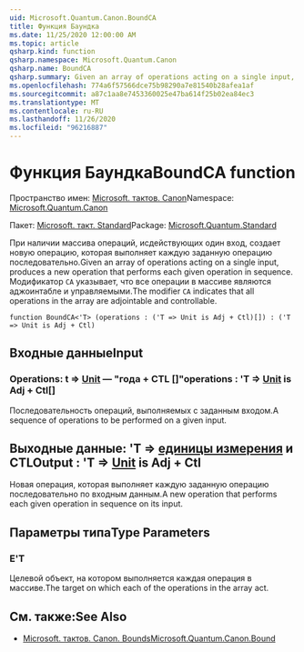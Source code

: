 ```yaml
---
uid: Microsoft.Quantum.Canon.BoundCA
title: Функция Баундка
ms.date: 11/25/2020 12:00:00 AM
ms.topic: article
qsharp.kind: function
qsharp.namespace: Microsoft.Quantum.Canon
qsharp.name: BoundCA
qsharp.summary: Given an array of operations acting on a single input, produces a new operation that performs each given operation in sequence. The modifier `CA` indicates that all operations in the array are adjointable and controllable.
ms.openlocfilehash: 774a6f57566dce75b98290a7e81540b28afea1af
ms.sourcegitcommit: a87c1aa8e7453360025e47ba614f25b02ea84ec3
ms.translationtype: MT
ms.contentlocale: ru-RU
ms.lasthandoff: 11/26/2020
ms.locfileid: "96216887"
---
```

# <a name="boundca-function"></a><span data-ttu-id="f2b2f-102">Функция Баундка</span><span class="sxs-lookup"><span data-stu-id="f2b2f-102">BoundCA function</span></span>

<span data-ttu-id="f2b2f-103">Пространство имен: [Microsoft. тактов. Canon](xref:Microsoft.Quantum.Canon)</span><span class="sxs-lookup"><span data-stu-id="f2b2f-103">Namespace: [Microsoft.Quantum.Canon](xref:Microsoft.Quantum.Canon)</span></span>

<span data-ttu-id="f2b2f-104">Пакет: [Microsoft. такт. Standard](https://nuget.org/packages/Microsoft.Quantum.Standard)</span><span class="sxs-lookup"><span data-stu-id="f2b2f-104">Package: [Microsoft.Quantum.Standard](https://nuget.org/packages/Microsoft.Quantum.Standard)</span></span>


<span data-ttu-id="f2b2f-105">При наличии массива операций, исдействующих один вход, создает новую операцию, которая выполняет каждую заданную операцию последовательно.</span><span class="sxs-lookup"><span data-stu-id="f2b2f-105">Given an array of operations acting on a single input, produces a new operation that performs each given operation in sequence.</span></span>
<span data-ttu-id="f2b2f-106">Модификатор `CA` указывает, что все операции в массиве являются аджоинтабле и управляемыми.</span><span class="sxs-lookup"><span data-stu-id="f2b2f-106">The modifier `CA` indicates that all operations in the array are adjointable and controllable.</span></span>

```qsharp
function BoundCA<'T> (operations : ('T => Unit is Adj + Ctl)[]) : ('T => Unit is Adj + Ctl)
```


## <a name="input"></a><span data-ttu-id="f2b2f-107">Входные данные</span><span class="sxs-lookup"><span data-stu-id="f2b2f-107">Input</span></span>

### <a name="operations--t--unit--is-adj--ctl"></a><span data-ttu-id="f2b2f-108">Operations: t => [Unit](xref:microsoft.quantum.lang-ref.unit)  — "года + CTL []"</span><span class="sxs-lookup"><span data-stu-id="f2b2f-108">operations : 'T => [Unit](xref:microsoft.quantum.lang-ref.unit)  is Adj + Ctl[]</span></span>

<span data-ttu-id="f2b2f-109">Последовательность операций, выполняемых с заданным входом.</span><span class="sxs-lookup"><span data-stu-id="f2b2f-109">A sequence of operations to be performed on a given input.</span></span>



## <a name="output--t--unit--is-adj--ctl"></a><span data-ttu-id="f2b2f-110">Выходные данные: 'T => [единицы измерения](xref:microsoft.quantum.lang-ref.unit)  и CTL</span><span class="sxs-lookup"><span data-stu-id="f2b2f-110">Output : 'T => [Unit](xref:microsoft.quantum.lang-ref.unit)  is Adj + Ctl</span></span>

<span data-ttu-id="f2b2f-111">Новая операция, которая выполняет каждую заданную операцию последовательно по входным данным.</span><span class="sxs-lookup"><span data-stu-id="f2b2f-111">A new operation that performs each given operation in sequence on its input.</span></span>

## <a name="type-parameters"></a><span data-ttu-id="f2b2f-112">Параметры типа</span><span class="sxs-lookup"><span data-stu-id="f2b2f-112">Type Parameters</span></span>

### <a name="t"></a><span data-ttu-id="f2b2f-113">Е</span><span class="sxs-lookup"><span data-stu-id="f2b2f-113">'T</span></span>

<span data-ttu-id="f2b2f-114">Целевой объект, на котором выполняется каждая операция в массиве.</span><span class="sxs-lookup"><span data-stu-id="f2b2f-114">The target on which each of the operations in the array act.</span></span>

## <a name="see-also"></a><span data-ttu-id="f2b2f-115">См. также:</span><span class="sxs-lookup"><span data-stu-id="f2b2f-115">See Also</span></span>

- [<span data-ttu-id="f2b2f-116">Microsoft. тактов. Canon. Bounds</span><span class="sxs-lookup"><span data-stu-id="f2b2f-116">Microsoft.Quantum.Canon.Bound</span></span>](xref:Microsoft.Quantum.Canon.Bound)